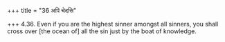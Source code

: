 +++
title = "36 अपि चेदसि"

+++
4.36. Even if you are the highest sinner amongst all sinners, you shall
cross over \[the ocean of\] all the sin just by the boat of knowledge.
